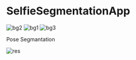# SelfieSegmentationApp
![bg2](https://user-images.githubusercontent.com/73878161/199836462-eced40cf-0f54-476a-bf01-57bb6b4affc7.jpg)
![bg1](https://user-images.githubusercontent.com/73878161/199836466-89cc035d-caf2-4776-91a7-bc3a55138277.jpg)
![bg3](https://user-images.githubusercontent.com/73878161/199836474-209d362f-00c8-4c87-a974-1deb2d961895.jpg)

Pose Segmantation



![res](https://user-images.githubusercontent.com/73878161/200168960-35a745c0-e45b-4666-a4a5-433c05d06670.png)

